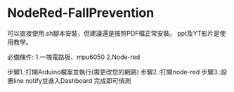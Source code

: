 # NodeRed-FallPrevention

可以直接使用.sh腳本安裝，但建議還是按照PDF檔正常安裝。
ppt及YT影片是使用教學。

必備條件:
1.一塊電路板、mpu6050
2.Node-red

步驟1.:打開Arduino檔案並執行(需更改您的網路)
步驟2.:打開node-red
步驟3.:設置line notify並進入Dashboard
完成即可偵測
